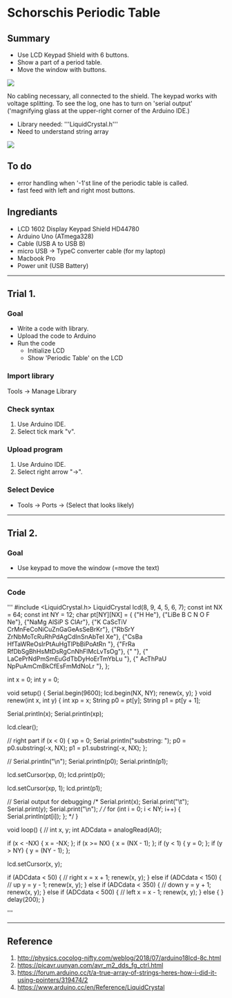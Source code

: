 # Schorschis Periodic Table

## Summary

- Use LCD Keypad Shield with 6 buttons.
- Show a part of a period table.
- Move the window with buttons.

![](./images/_DSC6331.JPG)

No cabling necessary, all connected to the shield. 
The keypad works with voltage splitting. 
To see the log, one has to turn on 'serial output' ('magnifying glass at the 
upper-right corner of the Arduino IDE.)

- Library needed: '''LiquidCrystal.h'''
- Need to understand string array


![](./images/_DSC6331.JPG)

## To do 
- error handling when '-1'st line of the periodic table is called.
- fast feed with left and right most buttons.

## Ingrediants

- LCD 1602 Display Keypad Shield HD44780
- Arduino Uno (ATmega328)
- Cable (USB A to USB B)
- micro USB -> TypeC converter cable (for my laptop)
- Macbook Pro
- Power unit (USB Battery)

------------------------------------------
## Trial 1.
### Goal
- Write a code with library.
- Upload the code to Arduino
- Run the code
  + Initialize LCD
  + Show 'Periodic Table' on the LCD

### Import library
Tools -> Manage Library

### Check syntax
1. Use Arduino IDE. 
2. Select tick mark "v".

### Upload program
1. Use Arduino IDE. 
2. Select right arrow "->". 

### Select Device
- Tools -> Ports -> (Select that looks likely)

------------------------------------------
## Trial 2.
### Goal
- Use keypad to move the window
  (=move the text)

------------------------------------------
### Code
'''
#include <LiquidCrystal.h>
LiquidCrystal lcd(8, 9, 4, 5, 6, 7);
const int NX = 64;
const int NY = 12;
char pt[NY][NX] = {
    {"H                                 He"},
    {"LiBe                    B C N O F Ne"},
    {"NaMg                    AlSiP S ClAr"},
    {"K CaScTiV CrMnFeCoNiCuZnGaGeAsSeBrKr"},
    {"RbSrY ZrNbMoTcRuRhPdAgCdInSnAbTeI Xe"},
    {"CsBa  HfTaWReOsIrPtAuHgTlPbBiPoAtRn "},
    {"FrRa  RfDbSgBhHsMtDsRgCnNhFlMcLvTsOg"},
    {"                                    "},
    {"    LaCePrNdPmSmEuGdTbDyHoErTmYbLu  "},
    {"    AcThPaU NpPuAmCmBkCfEsFmMdNoLr  "},
};

int x = 0;
int y = 0;

void setup()
{
  Serial.begin(9600);
  lcd.begin(NX, NY);
  renew(x, y);
}
void renew(int x, int y)
{
  int xp = x;
  String p0 = pt[y];
  String p1 = pt[y + 1];

  Serial.println(x);
  Serial.println(xp);

  lcd.clear();

  // right part
  if (x < 0)
  {
    xp = 0;
    Serial.println("substring: ");
    p0 = p0.substring(-x, NX);
    p1 = p1.substring(-x, NX);
  };

  //    Serial.println("\n");
  Serial.println(p0);
  Serial.println(p1);

  lcd.setCursor(xp, 0);
  lcd.print(p0);

  lcd.setCursor(xp, 1);
  lcd.print(p1);

  // Serial output for debugging
  /*  Serial.print(x);
    Serial.print("\t");
    Serial.print(y);
    Serial.print("\n"); */
  /*  for (int i = 0; i < NY; i++)
    {
      Serial.println(pt[i]);
    }; */
}

void loop()
{
  //  int x, y;
  int ADCdata = analogRead(A0);

  if (x < -NX)
  {
    x = -NX;
  };
  if (x >= NX)
  {
    x = (NX - 1);
  };
  if (y < 1)
  {
    y = 0;
  };
  if (y > NY)
  {
    y = (NY - 1);
  };

  lcd.setCursor(x, y);

  if (ADCdata < 50)
  { // right
    x = x + 1;
    renew(x, y);
  }
  else if (ADCdata < 150)
  { // up
    y = y - 1;
    renew(x, y);
  }
  else if (ADCdata < 350)
  { // down
    y = y + 1;
    renew(x, y);
  }
  else if (ADCdata < 500)
  { // left
    x = x - 1;
    renew(x, y);
  }
  else
  {
  }
  delay(200);
}

'''

------------------------------------------


## Reference
1. http://physics.cocolog-nifty.com/weblog/2018/07/arduino18lcd-8c.html
2. https://picavr.uunyan.com/avr_m2_dds_fg_ctrl.html
3. https://forum.arduino.cc/t/a-true-array-of-strings-heres-how-i-did-it-using-pointers/319474/2
4. https://www.arduino.cc/en/Reference/LiquidCrystal